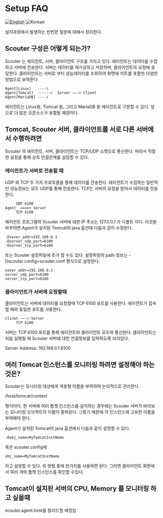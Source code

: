 # Setup FAQ
[![English](https://img.shields.io/badge/language-English-orange.svg)](Setup-FAQ.md) ![Korean](https://img.shields.io/badge/language-Korean-blue.svg)

설치과정에서 발생하는 빈번한 질문에 대해서 정리한다.

## Scouter 구성은 어떻게 되는가?
Scouter 는 에이전트, 서버, 클라이언트 구조를 가지고 있다.
에이전트는 데이터를 수집하고 서버에 전송한다.
서버는 데이터를 재가공하고 저장하며, 클라이언트의 요청에 응답한다.
클라이언트는 서버로 부터 성능데이터를 조회하여 화면에 차트를 포함한 다양한 방법으로 보여준다.
```
Agent[Linux]   ----\
Agent[Tomcat]  ------>  Server ——-> Client
Agent[MariaDB] ----/ 
```
에이전트는 Linux용, Tomcat 용, 그리고 MariaDB 용 에이전트로 구분할 수 있다. 앞으로 더 많은 오픈소스가 포함될 예정이다.

## Tomcat, Scouter 서버, 클라이언트를 서로 다른 서버에서 수행하려면
Scouter 의 에이전트, 서버, 클라이언트는 TCP/UDP 소켓으로 통신한다. 따라서 적절한 설정을 통해 상호 연결관계를 설정할 수 있다.

### 에이전트가 서버로 전송할 때
UDP 와 TCP 두 가지 프로토콜을 통해 데이터를 전송한다.
에이전트가 수집하는 일반적인 성능정보는 모두 UDP를 통해 전송한다.
TCP는 서버의 요청을 받아서 데이터를 전송한다. 
```
     UDP 6100
Agent  ====> Server 
     TCP 6100
```
에이전트 프로그램의 Scouter 서버에 대한 IP 주소는 127.0.0.1 가 디폴트 이다. 이것을 바꾸려면 
Agent가 설치된 Tomcat의 java 옵션에 다음과 같이 수정한다.
```
-Dsever_addr=192.168.0.1
-Dserver_udp_port=6100
-Dserver_tcp_port=6100
```
또는 Scouter 설정파일에 추가 할 수도 있다. 설정파일의 path 정보는 -Dscouter.config=scouter.conf 형식으로 설정한다.
```
sever_addr=192.168.0.1
server_udp_port=6100
server_tcp_port=6100
```


### 클라이언트가 서버에 요청할때
클라이언트는 서버에 데이터를 요청할때 TCP 6100 포트를 사용한다. 에이전트가 접속할 때와 동일한 포트를 사용한다.
```
Clinet ——-> Server 
     TCP 6100
```
서버는 TCP 6100 포트를 통해 에이전트와 클라이언트 모두와 통신한다.
클라이언트는 처음 실행될 때 Scouter 서버에 대한 연결정보를 입력하도록 되어있다.

Server Address: 192.168.0.1:6100

## 여러 Tomcat 인스턴스를 모니터링 하려면 설정해야 하는 것은?
Scouter는 모니터링 대상에게 계층형 이름을 부여하여 논리적으로 관리한다. 

/host/tomcat/context 

형식이다. 한 서버에 여러 톰켓 인스턴스를 설치하는 경우에는 Scouter 서버가 바라보는 모니터링 오브젝트의 이름이 중복된다. 그렇기 때문에 각 인스턴스에 고유한 이름을 부여해야 한다. 

Agent가 설치된 Tomcat의 java 옵션에서 다음과 같이 설정할 수 있다. 
```
-Dobj_name=MyTomcatInstName 
```
혹은 scouter.config에 

```
obj_name=MyTomcatInstName
```
라고 설정할 수 있다. 위 방법 중에 한가지를 사용하면 된다.
그러면 클라이언트 화면에서 여러 개의 톰켓 인스턴스를 확인할 수있다.

## Tomcat이 설치된 서버의 CPU, Memory 를 모니터링 하고 싶을때
scouter.agent.host를 릴리드할 예정임


